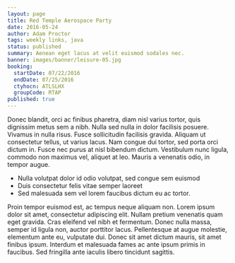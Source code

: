 ```yaml
---
layout: page
title: Red Temple Aerospace Party
date: 2016-05-24
author: Adam Proctor
tags: weekly links, java
status: published
summary: Aenean eget lacus at velit euismod sodales nec.
banner: images/banner/leisure-05.jpg
booking:
  startDate: 07/22/2016
  endDate: 07/25/2016
  ctyhocn: ATLSLHX
  groupCode: RTAP
published: true
---
```

Donec blandit, orci ac finibus pharetra, diam nisl varius tortor, quis dignissim metus sem a nibh. Nulla sed nulla in dolor facilisis posuere. Vivamus in nulla risus. Fusce sollicitudin facilisis gravida. Aliquam ut consectetur tellus, ut varius lacus. Nam congue dui tortor, sed porta orci dictum in. Fusce nec purus at nisl bibendum dictum. Vestibulum nunc ligula, commodo non maximus vel, aliquet at leo. Mauris a venenatis odio, in tempor augue.

* Nulla volutpat dolor id odio volutpat, sed congue sem euismod
* Duis consectetur felis vitae semper laoreet
* Sed malesuada sem vel lorem faucibus dictum eu ac tortor.

Proin tempor euismod est, ac tempus neque aliquam non. Lorem ipsum dolor sit amet, consectetur adipiscing elit. Nullam pretium venenatis quam eget gravida. Cras eleifend vel nibh et fermentum. Donec nulla massa, semper id ligula non, auctor porttitor lacus. Pellentesque at augue molestie, elementum ante eu, vulputate dui. Donec sit amet dictum mauris, sit amet finibus ipsum. Interdum et malesuada fames ac ante ipsum primis in faucibus. Sed fringilla ante iaculis libero tincidunt sagittis.
